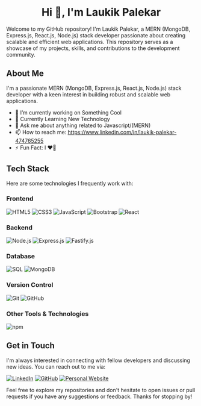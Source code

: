 <h1 align="center">Hi 👋, I'm Laukik Palekar</h1>

Welcome to my GitHub repository! I'm Laukik Palekar, a MERN (MongoDB, Express.js, React.js, Node.js) stack developer passionate about creating scalable and efficient web applications. This repository serves as a showcase of my projects, skills, and contributions to the development community.

## About Me

I'm a passionate MERN (MongoDB, Express.js, React.js, Node.js) stack developer with a keen interest in building robust and scalable web applications.

- 🚀 I’m currently working on Something Cool
- 🌱 Currently Learning New Technology 
- 💬 Ask me about anything related to Javascript/(MERN)
- 📫 How to reach me: https://www.linkedin.com/in/laukik-palekar-474765255
- ⚡ Fun Fact: I ❤️‍🏏 

  
## Tech Stack

Here are some technologies I frequently work with:

### Frontend
![HTML5](https://img.shields.io/badge/-HTML5-E34F26?logo=html5&logoColor=white)
![CSS3](https://img.shields.io/badge/-CSS3-1572B6?logo=css3&logoColor=white)
![JavaScript](https://img.shields.io/badge/-JavaScript-F7DF1E?logo=javascript&logoColor=black)
![Bootstrap](https://img.shields.io/badge/-Bootstrap-563D7C?logo=bootstrap&logoColor=white)
![React](https://img.shields.io/badge/-React-61DAFB?logo=react&logoColor=black)

### Backend
![Node.js](https://img.shields.io/badge/-Node.js-339933?logo=node.js&logoColor=white)
![Express.js](https://img.shields.io/badge/-Express.js-000000?logo=express&logoColor=white)
![Fastify.js](https://img.shields.io/badge/-Fastify.js-202020?logo=fastify&logoColor=white)

### Database
![SQL](https://img.shields.io/badge/-SQL-4479A1?logo=postgresql&logoColor=white)
![MongoDB](https://img.shields.io/badge/-MongoDB-47A248?logo=mongodb&logoColor=white)

### Version Control
![Git](https://img.shields.io/badge/-Git-F05032?logo=git&logoColor=white)
![GitHub](https://img.shields.io/badge/-GitHub-181717?logo=github&logoColor=white)

### Other Tools & Technologies
![npm](https://img.shields.io/badge/-npm-CB3837?logo=npm&logoColor=white)


## Get in Touch

I'm always interested in connecting with fellow developers and discussing new ideas. You can reach out to me via:

[![LinkedIn](https://img.shields.io/badge/-LinkedIn-0077B5?style=flat&logo=linkedin&logoColor=white)](https://www.linkedin.com/in/laukik-palekar-474765255)
[![GitHub](https://img.shields.io/badge/-GitHub-181717?style=flat&logo=github&logoColor=white)](https://github.com/laukik13)
[![Personal Website](https://img.shields.io/badge/-Website-FF5722?style=flat&logo=google-chrome&logoColor=white)](https://www.laukikpalekar.in)

Feel free to explore my repositories and don't hesitate to open issues or pull requests if you have any suggestions or feedback. Thanks for stopping by!
